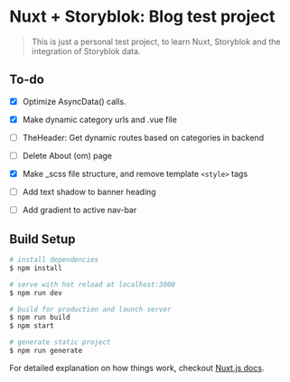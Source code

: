 # Nuxt + Storyblok: Blog test project

> This is just a personal test project, to learn Nuxt, Storyblok and the integration of Storyblok data.

## To-do
- [x] Optimize AsyncData() calls.
- [x] Make dynamic category urls and .vue file
- [ ] TheHeader: Get dynamic routes based on categories in backend 
- [ ] Delete About (om) page 
- [x] Make _scss file structure, and remove template `<style>` tags
- [ ] Add text shadow to banner heading
- [ ] Add gradient to active nav-bar  


## Build Setup

``` bash
# install dependencies
$ npm install

# serve with hot reload at localhost:3000
$ npm run dev

# build for production and launch server
$ npm run build
$ npm start

# generate static project
$ npm run generate
```

For detailed explanation on how things work, checkout [Nuxt.js docs](https://nuxtjs.org).

